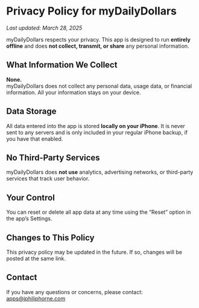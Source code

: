 # Privacy Policy for myDailyDollars

_Last updated: March 28, 2025_

myDailyDollars respects your privacy. This app is designed to run **entirely offline** and does **not collect, transmit, or share** any personal information.

## What Information We Collect
**None.**  
myDailyDollars does not collect any personal data, usage data, or financial information. All your information stays on your device.

## Data Storage
All data entered into the app is stored **locally on your iPhone**. It is never sent to any servers and is only included in your regular iPhone backup, if you have that enabled.

## No Third-Party Services
myDailyDollars does **not use** analytics, advertising networks, or third-party services that track user behavior.

## Your Control
You can reset or delete all app data at any time using the “Reset” option in the app’s Settings.

## Changes to This Policy
This privacy policy may be updated in the future. If so, changes will be posted at the same link.

## Contact
If you have any questions or concerns, please contact:  
 apps@jphiliphorne.com
